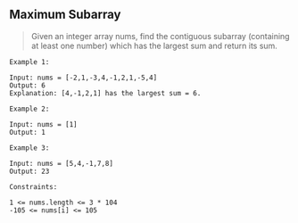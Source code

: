 ## Maximum Subarray
> Given an integer array nums, find the contiguous subarray (containing at least one number) which has the largest sum and return its sum.

 
```
Example 1:

Input: nums = [-2,1,-3,4,-1,2,1,-5,4]
Output: 6
Explanation: [4,-1,2,1] has the largest sum = 6.
```
```
Example 2:

Input: nums = [1]
Output: 1
```
```
Example 3:

Input: nums = [5,4,-1,7,8]
Output: 23
```
 
```
Constraints:

1 <= nums.length <= 3 * 104
-105 <= nums[i] <= 105
```
